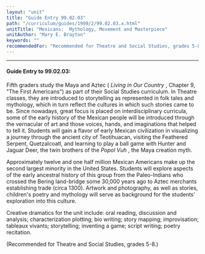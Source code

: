 ```yaml
---
layout: "unit"
title: "Guide Entry 99.02.03"
path: "/curriculum/guides/1999/2/99.02.03.x.html"
unitTitle: "Mexicans:  Mythology, Movement and Masterpiece"
unitAuthor: "Mary E. Brayton"
keywords: ""
recommendedFor: "Recommended for Theatre and Social Studies, grades 5-8."
---
```

<body>
<hr/>
<h4>
Guide Entry to 99.02.03:
</h4>
Fifth graders study the Maya and Aztec (
<i>
Living in Our Country
</i>
, Chapter 9, "The First Americans") as part of their Social Studies curriculum. In Theatre classes, they are introduced to storytelling as represented in folk tales and mythology, which in turn reflect the cultures in which such stories came to be. Since nowadays, great focus is placed on interdisciplinary curricula, some of the early history of the Mexican people will be introduced through the vernacular of art and those voices, hands, and imaginations that helped to tell it. Students will gain a flavor of early Mexican civilization in visualizing a journey through the ancient city of Teotihuacan, visiting the Feathered Serpent, Quetzalcoatl, and learning to play a ball game with Hunter and Jaguar Deer, the twin brothers of the
<i>
Popol Vuh
</i>
, the Maya creation myth.
<p>
Approximately twelve and one half million Mexican Americans make up the second largest minority in the United States. Students will explore aspects of the early ancestral history of this group from the Paleo-Indians who crossed the Bering land-bridge some 30,000 years ago to Aztec merchants establishing trade (circa 1300). Artwork and photography, as well as stories, children's poetry and mythology will serve as background for the students' exploration into this culture.
</p>
<p>
Creative dramatics for the unit include: oral reading, discussion and analysis; characterization plotting; bio writing; story mapping; improvisation; tableaux vivants; storytelling; inventing a game; script writing; poetry recitation.
</p>
<p>
(Recommended for Theatre and Social Studies, grades 5-8.)
</p>
</body>